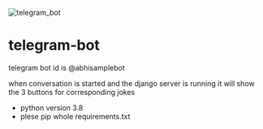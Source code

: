 ![telegram_bot](https://user-images.githubusercontent.com/63543128/113612029-e8b8ed80-966c-11eb-9df4-421095d2423c.png)
# telegram-bot

telegram bot id is @abhisamplebot

when conversation is started and the django server is running it will show the 3 buttons for corresponding jokes

* python version 3.8
* plese pip whole requirements.txt
